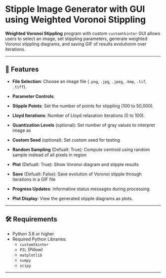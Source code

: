 # Stipple Image Generator with GUI using Weighted Voronoi Stippling

**Weighted Voronoi Stippling** program with custom `customtkinter` GUI allows users to select an image, set stippling parameters, generate weighted Voronoi stippling diagrams, and saving GIF of results evolutionm over iterations.

---

## 🚀 Features

- **File Selection**: Choose an image file (`.png`, `.jpg`, `.jpeg`, `.bmp`, `.tif`, `.tiff`).
- **Parameter Controls**:
- **Stipple Points**: Set the number of points for stippling (100 to 50,000).
- **Lloyd Iterations**: Number of Lloyd relaxation iterations (0 to 100).
- **Quantization Levels** (optional): Set number of gray values to interpret image as
- **Custom Seed** (optional): Set custom seed for testing
- **Random Sampling** (Defualt: True): Compute centroid using random sample instead of all pixels in region
- **Plot** (Defualt: True): Show Voronoi diagram and stipple results
- **Save** (Defualt: False): Save evolution of Voronoi stipple through iterations in a GIF file



  
- **Progress Updates**: Informative status messages during processing.
- **Plot Display**: View the generated stipple diagrams as plots.

---

## 🛠️ Requirements

- Python 3.8 or higher
- Required Python Libraries:
  - `customtkinter`
  - `PIL` (Pillow)
  - `matplotlib`
  - `numpy`
  - `scipy`

---
